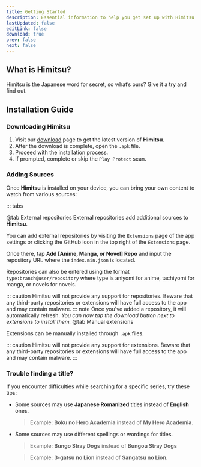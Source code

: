 ```yaml
---
title: Getting Started
description: Essential information to help you get set up with Himitsu.
lastUpdated: false
editLink: false
download: true
prev: false
next: false
---
```


## What is Himitsu?
Himitsu is the Japanese word for secret, so what’s ours? Give it a try and find out.

## Installation Guide

### Downloading Himitsu

1. Visit our [download](/download/) page to get the latest version of **Himitsu**.
2. After the download is complete, open the `.apk` file.
3. Proceed with the installation process.
4. If prompted, complete or skip the `Play Protect` scan.

### Adding Sources

Once **Himitsu** is installed on your device, you can bring your own content to watch from various sources:


::: tabs

@tab External repositories
External repositories add additional sources to **Himitsu**. 

You can add external repositories by visiting the `Extensions` page of the app settings or clicking the GitHub icon in the top right of the `Extensions` page. 

Once there, tap **Add [Anime, Manga, or Novel] Repo** and input the repository URL where the `index.min.json` is located.

 Repositories can also be entered using the format `type:branch@user/repository` where type is aniyomi for anime, tachiyomi for manga, or novels for novels.


::: caution
Himitsu will not provide any support for repositories. Beware that any third-party repositories or extensions will have full access to the app and may contain malware.
::: note
Once you've added a repository, it will automatically refresh.
*You can now tap the download button next to extensions to install them.*
@tab Manual extensions

Extensions can be manually installed through `.apk` files.

::: caution
Himitsu will not provide any support for extensions. Beware that any third-party repositories or extensions will have full access to the app and may contain malware.
:::


### Trouble finding a title?

If you encounter difficulties while searching for a specific series, try these tips:

* Some sources may use **Japanese Romanized** titles instead of **English** ones.
  > Example: **Boku no Hero Academia** instead of **My Hero Academia**.

* Some sources may use different spellings or wordings for titles.
  > Example: **Bungo Stray Dogs** instead of **Bungou Stray Dogs**

  > Example: **3-gatsu no Lion** instead of **Sangatsu no Lion**.